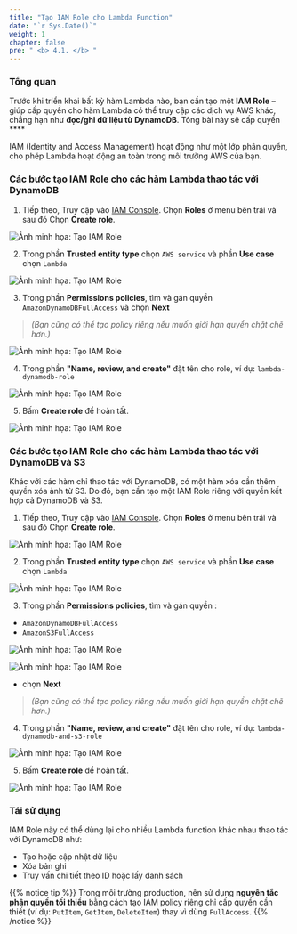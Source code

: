 ```yaml
---
title: "Tạo IAM Role cho Lambda Function"
date: "`r Sys.Date()`"
weight: 1
chapter: false
pre: " <b> 4.1. </b> "
---
```


### Tổng quan

Trước khi triển khai bất kỳ hàm Lambda nào, bạn cần tạo một **IAM Role** – giúp cấp quyền cho hàm Lambda có thể truy cập các dịch vụ AWS khác, chẳng hạn như **đọc/ghi dữ liệu từ DynamoDB**. Tỏng bài này sẽ cấp quyền ****

IAM (Identity and Access Management) hoạt động như một lớp phân quyền, cho phép Lambda hoạt động an toàn trong môi trường AWS của bạn.


### Các bước tạo IAM Role cho các hàm Lambda thao tác với DynamoDB

1. Tiếp theo,  Truy cập vào [IAM Console](https://console.aws.amazon.com/iam/home). Chọn **Roles** ở menu bên trái và sau đó Chọn **Create role**. 

![Ảnh minh họa: Tạo IAM Role](/images/4-deploy-lambda-function/4.1-create-iam-role-for-lambda-function/01.png)

2. Trong phần **Trusted entity type** chọn `AWS service` và  phần **Use case**  chọn `Lambda`

![Ảnh minh họa: Tạo IAM Role](/images/4-deploy-lambda-function/4.1-create-iam-role-for-lambda-function/02.png)

3. Trong phần **Permissions policies**, tìm và gán quyền `AmazonDynamoDBFullAccess` và chọn **Next**
> *(Bạn cũng có thể tạo policy riêng nếu muốn giới hạn quyền chặt chẽ hơn.)*

![Ảnh minh họa: Tạo IAM Role](/images/4-deploy-lambda-function/4.1-create-iam-role-for-lambda-function/03.png)

4. Trong phần **"Name, review, and create"** đặt tên cho role, ví dụ: `lambda-dynamodb-role`

![Ảnh minh họa: Tạo IAM Role](/images/4-deploy-lambda-function/4.1-create-iam-role-for-lambda-function/04.png)

5. Bấm **Create role** để hoàn tất.

![Ảnh minh họa: Tạo IAM Role](/images/4-deploy-lambda-function/4.1-create-iam-role-for-lambda-function/05.png)



### Các bước tạo IAM Role cho các hàm Lambda thao tác với DynamoDB và S3
Khác với các hàm chỉ thao tác với DynamoDB, có một hàm xóa cần thêm quyền xóa ảnh từ S3. Do đó, bạn cần tạo một IAM Role riêng với quyền kết hợp cả DynamoDB và S3.

1. Tiếp theo,  Truy cập vào [IAM Console](https://console.aws.amazon.com/iam/home). Chọn **Roles** ở menu bên trái và sau đó Chọn **Create role**. 

![Ảnh minh họa: Tạo IAM Role](/images/4-deploy-lambda-function/4.1-create-iam-role-for-lambda-function/01.png)

2. Trong phần **Trusted entity type** chọn `AWS service` và  phần **Use case**  chọn `Lambda`

![Ảnh minh họa: Tạo IAM Role](/images/4-deploy-lambda-function/4.1-create-iam-role-for-lambda-function/02.png)

3. Trong phần **Permissions policies**, tìm và gán quyền :

- `AmazonDynamoDBFullAccess` 
- `AmazonS3FullAccess`

![Ảnh minh họa: Tạo IAM Role](/images/4-deploy-lambda-function/4.1-create-iam-role-for-lambda-function/03.png)

![Ảnh minh họa: Tạo IAM Role](/images/4-deploy-lambda-function/4.1-create-iam-role-for-lambda-function/03-01.png)

- chọn **Next**
> *(Bạn cũng có thể tạo policy riêng nếu muốn giới hạn quyền chặt chẽ hơn.)*


4. Trong phần **"Name, review, and create"** đặt tên cho role, ví dụ: `lambda-dynamodb-and-s3-role`

![Ảnh minh họa: Tạo IAM Role](/images/4-deploy-lambda-function/4.1-create-iam-role-for-lambda-function/04-01.png)

5. Bấm **Create role** để hoàn tất.

![Ảnh minh họa: Tạo IAM Role](/images/4-deploy-lambda-function/4.1-create-iam-role-for-lambda-function/05.png)


### Tái sử dụng

IAM Role này có thể dùng lại cho nhiều Lambda function khác nhau thao tác với DynamoDB như:

- Tạo hoặc cập nhật dữ liệu
- Xóa bản ghi
- Truy vấn chi tiết theo ID hoặc lấy danh sách

{{% notice tip %}}
Trong môi trường production, nên sử dụng **nguyên tắc phân quyền tối thiểu** bằng cách tạo IAM policy riêng chỉ cấp quyền cần thiết (ví dụ: `PutItem`, `GetItem`, `DeleteItem`) thay vì dùng `FullAccess`.
{{% /notice %}}


